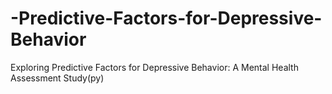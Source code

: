 # -Predictive-Factors-for-Depressive-Behavior
Exploring Predictive Factors for Depressive Behavior: A Mental Health Assessment Study(py)

